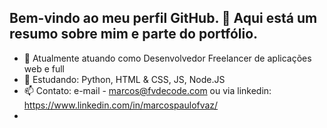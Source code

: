 ## Bem-vindo ao meu perfil GitHub. 👋 Aqui está um resumo sobre mim e parte do portfólio.

- 🔭 Atualmente atuando como Desenvolvedor Freelancer de aplicações web e full
- 🌱 Estudando: Python, HTML & CSS, JS, Node.JS
- 📫 Contato: e-mail - marcos@fvdecode.com ou via linkedin: https://www.linkedin.com/in/marcospaulofvaz/
- 
